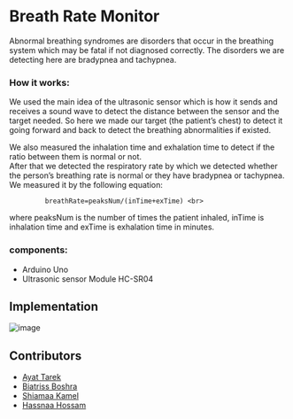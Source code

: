 # Breath Rate Monitor

<p>
Abnormal breathing syndromes are disorders that occur in the breathing system which may be fatal if not diagnosed correctly. The disorders we are detecting here are bradypnea and tachypnea.<br>

</p>

### How it works:

We used the main idea of the ultrasonic sensor which is how it sends and receives a sound wave to detect the distance between the sensor and the target needed. 
So here we made our target (the patient’s chest) to detect it going forward and back to detect the breathing abnormalities if existed. <br>

We also measured the inhalation time and exhalation time to detect if the ratio between them is normal or not. <br>
After that we detected the respiratory rate by which we detected whether the person’s breathing rate is normal or they have bradypnea or tachypnea.<br>
 We measured it by the following equation: <br>
 
             breathRate=peaksNum/(inTime+exTime) <br>  
             
where peaksNum is the number of times the patient inhaled,
inTime is inhalation time and exTime is exhalation time in minutes.


### components:

- Arduino Uno
- Ultrasonic sensor Module HC-SR04

## Implementation

![image](https://user-images.githubusercontent.com/111397736/260558502-f584830d-e1ef-48d0-9df2-9a049e35599b.PNG)

## Contributors
- [Ayat Tarek](https://github.com/Ayat-Tarek)
- [Biatriss Boshra](https://github.com/Biatris-003)
- [Shiamaa Kamel](https://github.com/Shaimaakamel474)
- [Hassnaa Hossam](https://github.com/hassnaa11)
